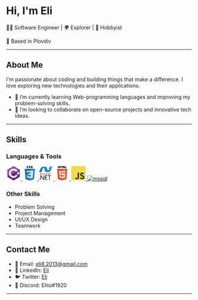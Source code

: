 # Hi, I'm Eli

👩‍💻 Software Engineer | 🌍 Explorer | 🎨 Hobbyist

📍 Based in Plovdiv

---

## About Me

I'm passionate about coding and building things that make a difference. I love exploring new technologies and their applications.

- 🌱 I’m currently learning Web-programming languages and improving my problem-solving skills.
- 👯 I’m looking to collaborate on open-source projects and innovative tech ideas.

---

## Skills

### Languages & Tools
<a href="https://www.w3schools.com/cs/" target="_blank" rel="noreferrer"> <img src="https://raw.githubusercontent.com/devicons/devicon/master/icons/csharp/csharp-original.svg" alt="csharp" width="40" height="40"/> </a> <a href="https://www.w3schools.com/css/" target="_blank" rel="noreferrer"> <img src="https://raw.githubusercontent.com/devicons/devicon/master/icons/css3/css3-original-wordmark.svg" alt="css3" width="40" height="40"/> </a> <a href="https://dotnet.microsoft.com/" target="_blank" rel="noreferrer"> <img src="https://raw.githubusercontent.com/devicons/devicon/master/icons/dot-net/dot-net-original-wordmark.svg" alt="dotnet" width="40" height="40"/> </a> <a href="https://www.w3.org/html/" target="_blank" rel="noreferrer"> <img src="https://raw.githubusercontent.com/devicons/devicon/master/icons/html5/html5-original-wordmark.svg" alt="html5" width="40" height="40"/> </a> <a href="https://developer.mozilla.org/en-US/docs/Web/JavaScript" target="_blank" rel="noreferrer"> <img src="https://raw.githubusercontent.com/devicons/devicon/master/icons/javascript/javascript-original.svg" alt="javascript" width="40" height="40"/> </a> <a href="https://www.microsoft.com/en-us/sql-server" target="_blank" rel="noreferrer"> <img src="https://www.svgrepo.com/show/303229/microsoft-sql-server-logo.svg" alt="mssql" width="40" height="40"/> </a> 
### Other Skills

- Problem Solving
- Project Management
- UI/UX Design
- Teamwork
  
---


## Contact Me

- 📧 Email: eli8.2013@gmail.com
- 💼 LinkedIn: [Eli](https://www.linkedin.com/in/eli-k-350876260/)
- 🐦 Twitter: [Eli](https://twitter.com/eli_t0o)
- 💬 Discord: Elito#1920
---



<!---
Elit0o/Elit0o is a ✨ special ✨ repository because its `README.md` (this file) appears on your GitHub profile.
You can click the Preview link to take a look at your changes.
--->
